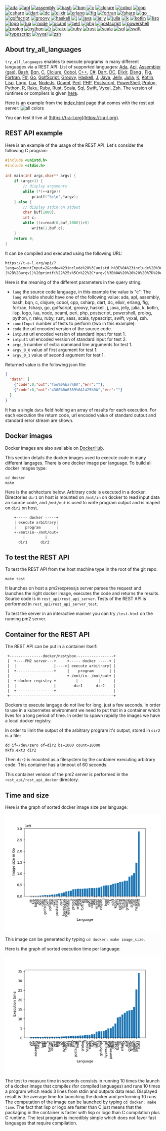 [![ada](https://github.com/fderepas/try_all_languages/actions/workflows/nightly_rebuild_ada.yml/badge.svg)](https://github.com/fderepas/try_all_languages/actions/workflows/nightly_rebuild_ada.yml)
[![apl](https://github.com/fderepas/try_all_languages/actions/workflows/nightly_rebuild_apl.yml/badge.svg)](https://github.com/fderepas/try_all_languages/actions/workflows/nightly_rebuild_apl.yml)
[![assembly](https://github.com/fderepas/try_all_languages/actions/workflows/nightly_rebuild_assembly.yml/badge.svg)](https://github.com/fderepas/try_all_languages/actions/workflows/nightly_rebuild_assembly.yml)
[![bash](https://github.com/fderepas/try_all_languages/actions/workflows/nightly_rebuild_bash.yml/badge.svg)](https://github.com/fderepas/try_all_languages/actions/workflows/nightly_rebuild_bash.yml)
[![bqn](https://github.com/fderepas/try_all_languages/actions/workflows/nightly_rebuild_bqn.yml/badge.svg)](https://github.com/fderepas/try_all_languages/actions/workflows/nightly_rebuild_bqn.yml)
[![c](https://github.com/fderepas/try_all_languages/actions/workflows/nightly_rebuild_c.yml/badge.svg)](https://github.com/fderepas/try_all_languages/actions/workflows/nightly_rebuild_c.yml)
[![clojure](https://github.com/fderepas/try_all_languages/actions/workflows/nightly_rebuild_clojure.yml/badge.svg)](https://github.com/fderepas/try_all_languages/actions/workflows/nightly_rebuild_clojure.yml)
[![cobol](https://github.com/fderepas/try_all_languages/actions/workflows/nightly_rebuild_cobol.yml/badge.svg)](https://github.com/fderepas/try_all_languages/actions/workflows/nightly_rebuild_cobol.yml)
[![cpp](https://github.com/fderepas/try_all_languages/actions/workflows/nightly_rebuild_cpp.yml/badge.svg)](https://github.com/fderepas/try_all_languages/actions/workflows/nightly_rebuild_cpp.yml)
[![csharp](https://github.com/fderepas/try_all_languages/actions/workflows/nightly_rebuild_csharp.yml/badge.svg)](https://github.com/fderepas/try_all_languages/actions/workflows/nightly_rebuild_csharp.yml)
[![dart](https://github.com/fderepas/try_all_languages/actions/workflows/nightly_rebuild_dart.yml/badge.svg)](https://github.com/fderepas/try_all_languages/actions/workflows/nightly_rebuild_dart.yml)
[![dc](https://github.com/fderepas/try_all_languages/actions/workflows/nightly_rebuild_dc.yml/badge.svg)](https://github.com/fderepas/try_all_languages/actions/workflows/nightly_rebuild_dc.yml)
[![elixir](https://github.com/fderepas/try_all_languages/actions/workflows/nightly_rebuild_elixir.yml/badge.svg)](https://github.com/fderepas/try_all_languages/actions/workflows/nightly_rebuild_elixir.yml)
[![erlang](https://github.com/fderepas/try_all_languages/actions/workflows/nightly_rebuild_erlang.yml/badge.svg)](https://github.com/fderepas/try_all_languages/actions/workflows/nightly_rebuild_erlang.yml)
[![fig](https://github.com/fderepas/try_all_languages/actions/workflows/nightly_rebuild_fig.yml/badge.svg)](https://github.com/fderepas/try_all_languages/actions/workflows/nightly_rebuild_fig.yml)
[![fortran](https://github.com/fderepas/try_all_languages/actions/workflows/nightly_rebuild_fortran.yml/badge.svg)](https://github.com/fderepas/try_all_languages/actions/workflows/nightly_rebuild_fortran.yml)
[![fsharp](https://github.com/fderepas/try_all_languages/actions/workflows/nightly_rebuild_fsharp.yml/badge.svg)](https://github.com/fderepas/try_all_languages/actions/workflows/nightly_rebuild_fsharp.yml)
[![go](https://github.com/fderepas/try_all_languages/actions/workflows/nightly_rebuild_go.yml/badge.svg)](https://github.com/fderepas/try_all_languages/actions/workflows/nightly_rebuild_go.yml)
[![golfscript](https://github.com/fderepas/try_all_languages/actions/workflows/nightly_rebuild_golfscript.yml/badge.svg)](https://github.com/fderepas/try_all_languages/actions/workflows/nightly_rebuild_golfscript.yml)
[![groovy](https://github.com/fderepas/try_all_languages/actions/workflows/nightly_rebuild_groovy.yml/badge.svg)](https://github.com/fderepas/try_all_languages/actions/workflows/nightly_rebuild_groovy.yml)
[![haskell](https://github.com/fderepas/try_all_languages/actions/workflows/nightly_rebuild_haskell.yml/badge.svg)](https://github.com/fderepas/try_all_languages/actions/workflows/nightly_rebuild_haskell.yml)
[![j](https://github.com/fderepas/try_all_languages/actions/workflows/nightly_rebuild_j.yml/badge.svg)](https://github.com/fderepas/try_all_languages/actions/workflows/nightly_rebuild_j.yml)
[![java](https://github.com/fderepas/try_all_languages/actions/workflows/nightly_rebuild_java.yml/badge.svg)](https://github.com/fderepas/try_all_languages/actions/workflows/nightly_rebuild_java.yml)
[![jelly](https://github.com/fderepas/try_all_languages/actions/workflows/nightly_rebuild_jelly.yml/badge.svg)](https://github.com/fderepas/try_all_languages/actions/workflows/nightly_rebuild_jelly.yml)
[![julia](https://github.com/fderepas/try_all_languages/actions/workflows/nightly_rebuild_julia.yml/badge.svg)](https://github.com/fderepas/try_all_languages/actions/workflows/nightly_rebuild_julia.yml)
[![k](https://github.com/fderepas/try_all_languages/actions/workflows/nightly_rebuild_k.yml/badge.svg)](https://github.com/fderepas/try_all_languages/actions/workflows/nightly_rebuild_k.yml)
[![kotlin](https://github.com/fderepas/try_all_languages/actions/workflows/nightly_rebuild_kotlin.yml/badge.svg)](https://github.com/fderepas/try_all_languages/actions/workflows/nightly_rebuild_kotlin.yml)
[![lisp](https://github.com/fderepas/try_all_languages/actions/workflows/nightly_rebuild_lisp.yml/badge.svg)](https://github.com/fderepas/try_all_languages/actions/workflows/nightly_rebuild_lisp.yml)
[![logo](https://github.com/fderepas/try_all_languages/actions/workflows/nightly_rebuild_logo.yml/badge.svg)](https://github.com/fderepas/try_all_languages/actions/workflows/nightly_rebuild_logo.yml)
[![lua](https://github.com/fderepas/try_all_languages/actions/workflows/nightly_rebuild_lua.yml/badge.svg)](https://github.com/fderepas/try_all_languages/actions/workflows/nightly_rebuild_lua.yml)
[![node](https://github.com/fderepas/try_all_languages/actions/workflows/nightly_rebuild_node.yml/badge.svg)](https://github.com/fderepas/try_all_languages/actions/workflows/nightly_rebuild_node.yml)
[![ocaml](https://github.com/fderepas/try_all_languages/actions/workflows/nightly_rebuild_ocaml.yml/badge.svg)](https://github.com/fderepas/try_all_languages/actions/workflows/nightly_rebuild_ocaml.yml)
[![perl](https://github.com/fderepas/try_all_languages/actions/workflows/nightly_rebuild_perl.yml/badge.svg)](https://github.com/fderepas/try_all_languages/actions/workflows/nightly_rebuild_perl.yml)
[![php](https://github.com/fderepas/try_all_languages/actions/workflows/nightly_rebuild_php.yml/badge.svg)](https://github.com/fderepas/try_all_languages/actions/workflows/nightly_rebuild_php.yml)
[![postscript](https://github.com/fderepas/try_all_languages/actions/workflows/nightly_rebuild_postscript.yml/badge.svg)](https://github.com/fderepas/try_all_languages/actions/workflows/nightly_rebuild_postscript.yml)
[![powershell](https://github.com/fderepas/try_all_languages/actions/workflows/nightly_rebuild_powershell.yml/badge.svg)](https://github.com/fderepas/try_all_languages/actions/workflows/nightly_rebuild_powershell.yml)
[![prolog](https://github.com/fderepas/try_all_languages/actions/workflows/nightly_rebuild_prolog.yml/badge.svg)](https://github.com/fderepas/try_all_languages/actions/workflows/nightly_rebuild_prolog.yml)
[![python](https://github.com/fderepas/try_all_languages/actions/workflows/nightly_rebuild_python.yml/badge.svg)](https://github.com/fderepas/try_all_languages/actions/workflows/nightly_rebuild_python.yml)
[![r](https://github.com/fderepas/try_all_languages/actions/workflows/nightly_rebuild_r.yml/badge.svg)](https://github.com/fderepas/try_all_languages/actions/workflows/nightly_rebuild_r.yml)
[![raku](https://github.com/fderepas/try_all_languages/actions/workflows/nightly_rebuild_raku.yml/badge.svg)](https://github.com/fderepas/try_all_languages/actions/workflows/nightly_rebuild_raku.yml)
[![ruby](https://github.com/fderepas/try_all_languages/actions/workflows/nightly_rebuild_ruby.yml/badge.svg)](https://github.com/fderepas/try_all_languages/actions/workflows/nightly_rebuild_ruby.yml)
[![rust](https://github.com/fderepas/try_all_languages/actions/workflows/nightly_rebuild_rust.yml/badge.svg)](https://github.com/fderepas/try_all_languages/actions/workflows/nightly_rebuild_rust.yml)
[![scala](https://github.com/fderepas/try_all_languages/actions/workflows/nightly_rebuild_scala.yml/badge.svg)](https://github.com/fderepas/try_all_languages/actions/workflows/nightly_rebuild_scala.yml)
[![sql](https://github.com/fderepas/try_all_languages/actions/workflows/nightly_rebuild_sql.yml/badge.svg)](https://github.com/fderepas/try_all_languages/actions/workflows/nightly_rebuild_sql.yml)
[![swift](https://github.com/fderepas/try_all_languages/actions/workflows/nightly_rebuild_swift.yml/badge.svg)](https://github.com/fderepas/try_all_languages/actions/workflows/nightly_rebuild_swift.yml)
[![typescript](https://github.com/fderepas/try_all_languages/actions/workflows/nightly_rebuild_typescript.yml/badge.svg)](https://github.com/fderepas/try_all_languages/actions/workflows/nightly_rebuild_typescript.yml)
[![vyxal](https://github.com/fderepas/try_all_languages/actions/workflows/nightly_rebuild_vyxal.yml/badge.svg)](https://github.com/fderepas/try_all_languages/actions/workflows/nightly_rebuild_vyxal.yml)
[![zsh](https://github.com/fderepas/try_all_languages/actions/workflows/nightly_rebuild_zsh.yml/badge.svg)](https://github.com/fderepas/try_all_languages/actions/workflows/nightly_rebuild_zsh.yml)


## About try_all_languages

```try_all_languages``` enables to execute programs in many different languages via a REST API. List of supported languages: 
[Ada](https://en.wikipedia.org/wiki/Ada_(programming_language)), 
[Apl](https://en.wikipedia.org/wiki/APL_(programming_language)), 
[Assembler (gas)](https://en.wikipedia.org/wiki/GNU_Assembler),
[Bash](https://en.wikipedia.org/wiki/Bash_(Unix_shell)),
[Bqn](https://mlochbaum.github.io/BQN/), 
[C](https://en.wikipedia.org/wiki/C_(programming_language)), 
[Clojure](https://en.wikipedia.org/wiki/Clojure), 
[Cobol](https://en.wikipedia.org/wiki/COBOL),
[C++](https://en.wikipedia.org/wiki/C%2B%2B), 
[C#](https://en.wikipedia.org/wiki/C_Sharp_(programming_language)), 
[Dart](https://en.wikipedia.org/wiki/Dart_(programming_language)),
[DC](https://en.wikipedia.org/wiki/Dc_(computer_program)), 
[Elixir](https://en.wikipedia.org/wiki/Elixir_(programming_language)), 
[Elang](https://en.wikipedia.org/wiki/Erlang_(programming_language)) , 
[Fig](https://github.com/Seggan/Fig), 
[Fortran](https://en.wikipedia.org/wiki/Fortran), 
[F#](https://en.wikipedia.org/wiki/F_Sharp_(programming_language)), 
[Go](https://en.wikipedia.org/wiki/Go_(programming_language)), 
[GolfScript](https://esolangs.org/wiki/GolfScript),
[Groovy](https://en.wikipedia.org/wiki/Apache_Groovy), 
[Haskell](https://en.wikipedia.org/wiki/Haskell), 
[J](https://en.wikipedia.org/wiki/J_(programming_language)), 
[Java](https://en.wikipedia.org/wiki/Java_(programming_language)), 
[Jelly](https://github.com/DennisMitchell/jellylanguage), 
[Julia](https://en.wikipedia.org/wiki/Julia_(programming_language)), 
[K](https://en.wikipedia.org/wiki/K_(programming_language)), 
[Kotlin](https://en.wikipedia.org/wiki/Kotlin_(programming_language)),
[Lisp](https://en.wikipedia.org/wiki/Lisp_(programming_language)),
[Logo](https://en.wikipedia.org/wiki/Logo_(programming_language)),
[Lua](https://en.wikipedia.org/wiki/Lua_(programming_language)), 
[NodeJs](https://en.wikipedia.org/wiki/Node.js), 
[Ocaml](https://en.wikipedia.org/wiki/OCaml), 
[Perl](https://en.wikipedia.org/wiki/Perl), 
[PHP](https://en.wikipedia.org/wiki/PHP), 
[Postscript](https://en.wikipedia.org/wiki/PostScript), 
[PowerShell](https://en.wikipedia.org/wiki/PowerShell), 
[Prolog](https://en.wikipedia.org/wiki/Prolog), 
[Python](https://en.wikipedia.org/wiki/Python), 
[R](https://en.wikipedia.org/wiki/R_(programming_language)), 
[Raku](https://en.wikipedia.org/wiki/Raku_(programming_language)), 
[Ruby](https://en.wikipedia.org/wiki/Ruby_(programming_language)), 
[Rust](https://en.wikipedia.org/wiki/Rust_(programming_language)), 
[Scala](https://en.wikipedia.org/wiki/Scala_(programming_language)), 
[Sql](https://en.wikipedia.org/wiki/SQL), 
[Swift](https://en.wikipedia.org/wiki/Swift_(programming_language)), 
[Vyxal](https://vyxapedia.hyper-neutrino.xyz/), 
[Zsh](https://en.wikipedia.org/wiki/Z_shell). 
The version of runtimes or compilers is given [here](https://t-a-l.org/version.json).


Here is an example from the [index.html](rest_api/rest_api_server/public/index.html) page that comes with the rest api server:
![all colors](https://github.com/fderepas/try_all_languages/blob/main/images/screenshot_of_live_web_site.png?raw=true)

You can test it live at [https://t-a-l.org](https://t-a-l.org).

## REST API example

Here is an example of the usage of the REST API. Let's consider the following C program:

```c
#include <unistd.h>
#include <stdio.h>

int main(int argc,char** argv) {
    if (argc>1) {
        // display arguments
        while (*(++argv))
            printf("%s\n",*argv);
    } else {
        // display stdin on stdout
        char buf[1000];
        int c;
        while ((c=read(0,buf,1000))>0) 
            write(1,buf,c);
    }
    return 0;
}
```
It can be compiled and executed using the following URL:
```http
https://t-a-l.org/api/?lang=c&countInput=2&code=%23include%20%3Cunistd.h%3E%0A%23include%20%3Cstdio.h%3E%0A%0Aint%20main(int%20argc%2Cchar**%20argv)%20%7B%0A%20%20%20%20if%20(argc%3E1)%20%7B%0A%20%20%20%20%20%20%20%20%2F%2F%20display%20arguments%0A%20%20%20%20%20%20%20%20while%20(*(%2B%2Bargv))%20printf(%22%25s%5Cn%22%2C*argv)%3B%0A%20%20%20%20%7D%20else%20%7B%0A%20%20%20%20%20%20%20%20%2F%2F%20display%20stdin%20on%20stdout%0A%20%20%20%20%20%20%20%20char%20buf%5B1000%5D%3B%0A%20%20%20%20%20%20%20%20int%20c%3B%0A%20%20%20%20%20%20%20%20while%20((c%3Dread(0%2Cbuf%2C1000))%3E0)%20%7B%0A%20%20%20%20%20%20%20%20%20%20%20%20write(1%2Cbuf%2Cc)%3B%0A%20%20%20%20%20%20%20%20%7D%0A%20%20%20%20%7D%0A%20%20%20%20return%200%3B%0A%7D%0A&input0=%0A&input1=4300%0A6389%0A1425%0A&argc_0=2&argv_0_0=foo&argv_0_1=bar
```
Here is the meaning of the different parameters in the query string:

- ```lang``` the source code language, in this example the value is "c". The ```lang``` variable should have one of the following value: ada, apl, assembly, bash, bqn, c, clojure, cobol, cpp, csharp, dart, dc, elixir, erlang, fig, fortran, fsharp, go, golfscript, groovy, haskell, j, java, jelly, julia, k, kotlin, lisp, logo, lua, node, ocaml, perl, php, postscript, powershell, prolog, python, r, raku, ruby, rust, sass, scala, typescript, swift, vyxal, zsh.
- ```countInput``` number of tests to perform (two in this example).
- ```code``` the url encoded version of the source code.
- ```intput0``` url encoded version of standard input for test 1.
- ```intput1``` url encoded version of standard input for test 2.
- ```argc_0``` number of extra command line arguments for test 1.
- ```argv_0_0``` value of first argument for test 1.
- ```argv_0_1``` value of second argument for test 1.

Returned value is the following json file:
```json
{
  "data": [
    {"code":0,"out":"foo%0Abar%0A","err":""},
    {"code":0,"out":"4300%0A6389%0A1425%0A","err":""}
  ]
}
```
It has a single ```data``` field holding an array of results for each execution. For each execution the return code, url encoded value of standard output and standard error stream are shown.
## Docker images

Docker images are also available on [DockerHub](https://hub.docker.com/u/fderepas).

This section details the docker images used to execute code in many different langages. There is one docker image per language. To build all docker images type:

```
cd docker
make
```

Here is the achitecture below. Arbitrary code is executed in a docker. Directories ```dir1``` on host is mounted on ```/mnt/in``` on docker to read input data an source code,
and ```/mnt/out``` is used to write program output and is maped on ```dir2``` on host.

```
    +----- docker -----+
    | execute arbitrary|
    |    program       |
    +-/mnt/in--/mnt/out+
        |         |
      dir1      dir2   
```

## To test the REST API

To test the REST API from the host machine type in the root of the git repo:
```
make test
```

It launches on host a pm2/expressjs server parses the request and launches the right docker image, executes the code and returns the results. Source code is in ```rest_api/rest_api_server```. Tests of the REST API is performed in ```rest_api/rest_api_server_test```.

To test the server in an interactive manner you can try ```/test.html``` on the running pm2 server.

## Container for the REST API

The REST API can be put in a container itself:

```
 +---------------docker/nestybox-----------------+
 |  +----PM2 server---+     +----- docker -----+ |
 |  |                 |---->| execute arbitrary| |
 |  +-----------------+     |    program       | |
 |                          +-/mnt/in--/mnt/out+ |
 |  +-docker registry-+         |         |      |
 |  |                 |        dir1      dir2    |
 |  +-----------------+                          |
 +-----------------------------------------------+
```
Dockers to execute langage do not live for long, just a few seconds.
In order to use in a kubernetes environment we need to put that in a container which lives
for a long period of time. In order to spawn rapidly the images we have a local docker registry.

In order to limit the output of the arbitrary program it's output, stored in ```dir2``` is a file:
```
dd if=/dev/zero of=dir2 bs=1000 count=10000
mkfs.ext3 dir2
```
Then ```dir2``` is mounted as a filesystem by the container executing arbitrary code.
This container has a timeout of 60 seconds.

This container version of the pm2 server is performed in the ```rest_api/rest_api_docker``` directory.

## Time and size
Here is the graph of sorted docker image size per language:

![all colors](https://github.com/fderepas/try_all_languages/blob/main/images/docker_image_size_by_language.png?raw=true)

This image can be generated by typing ```cd docker; make image_size```.

Here is the graph of sorted execution time per language:

![all colors](https://github.com/fderepas/try_all_languages/blob/main/images/docker_time_by_language.png?raw=true)

The test to measure time in seconds consists in running 10 times the launch of a docker image that compiles (for compiled languages) and runs 10 times a program which reads 3 lines from stdin and outputs data read. Displayed result is the average time for launching the docker and performing 10 runs. The computation of the image can be launched by typing ```cd docker; make time```. The fact that lisp or logo are faster than C just means that the packaging in the container is faster with lisp or logo than C compilation plus C runtime. The test program is incredibly simple which does not favor fast languages that require compilation.

